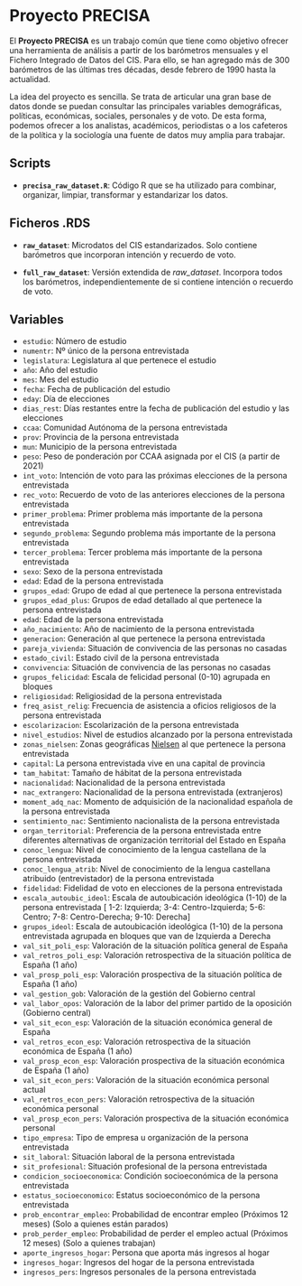 # Proyecto PRECISA

El **Proyecto PRECISA** es un trabajo común que tiene como objetivo ofrecer una herramienta de análisis a partir de los barómetros mensuales y el Fichero Integrado de Datos del CIS. Para ello, se han agregado más de 300 barómetros de las últimas tres décadas, desde febrero de 1990 hasta la actualidad.

La idea del proyecto es sencilla. Se trata de articular una gran base de datos donde se puedan consultar las principales variables demográficas, políticas, económicas, sociales, personales y de voto. De esta forma, podemos ofrecer a los analistas, académicos, periodistas o a los cafeteros de la política y la sociología una fuente de datos muy amplia para trabajar.

## Scripts

- **`precisa_raw_dataset.R`**: Código R que se ha utilizado para combinar, organizar, limpiar, transformar y estandarizar los datos.

## Ficheros .RDS

- **`raw_dataset`**: Microdatos del CIS estandarizados. Solo contiene barómetros que incorporan intención y recuerdo de voto.

- **`full_raw_dataset`**: Versión extendida de *raw_dataset*. Incorpora todos los barómetros, independientemente de si contiene intención o recuerdo de voto.

## Variables

- `estudio`: Número de estudio
- `numentr`: Nº único de la persona entrevistada
- `legislatura`: Legislatura al que pertenece el estudio
- `año`: Año del estudio
- `mes`: Mes del estudio
- `fecha`: Fecha de publicación del estudio
- `eday`: Día de elecciones
- `dias_rest`: Días restantes entre la fecha de publicación del estudio y las elecciones
- `ccaa`: Comunidad Autónoma de la persona entrevistada
- `prov`: Provincia de la persona entrevistada
- `mun`: Municipio de la persona entrevistada
- `peso`: Peso de ponderación por CCAA asignada por el CIS (a partir de 2021)
- `int_voto`: Intención de voto para las próximas elecciones de la persona entrevistada
- `rec_voto`: Recuerdo de voto de las anteriores elecciones de la persona entrevistada
- `primer_problema`: Primer problema más importante de la persona entrevistada
- `segundo_problema`: Segundo problema más importante de la persona entrevistada
- `tercer_problema`: Tercer problema más importante de la persona entrevistada
- `sexo`: Sexo de la persona entrevistada
- `edad`: Edad de la persona entrevistada
- `grupos_edad`: Grupo de edad al que pertenece la persona entrevistada
- `grupos_edad_plus`: Grupos de edad detallado al que pertenece la persona entrevistada
- `edad`: Edad de la persona entrevistada
- `año_nacimiento`: Año de nacimiento de la persona entrevistada
- `generacion`: Generación al que pertenece la persona entrevistada
- `pareja_vivienda`: Situación de convivencia de las personas no casadas
- `estado_civil`: Estado civil de la persona entrevistada
- `convivencia`: Situación de convivencia de las personas no casadas
- `grupos_felicidad`: Escala de felicidad personal (0-10) agrupada en bloques
- `religiosidad`: Religiosidad de la persona entrevistada
- `freq_asist_relig`: Frecuencia de asistencia a oficios religiosos de la persona entrevistada
- `escolarizacion`: Escolarización de la persona entrevistada
- `nivel_estudios`: Nivel de estudios alcanzado por la persona entrevistada
- `zonas_nielsen`: Zonas geográficas [Nielsen](https://www.mapa.gob.es/es/alimentacion/temas/consumo-tendencias/distribucion-agroalimentaria/zonasgeo.aspx) al que pertenece la persona entrevistada
- `capital`: La persona entrevistada vive en una capital de provincia
- `tam_habitat`: Tamaño de hábitat de la persona entrevistada
- `nacionalidad`: Nacionalidad de la persona entrevistada
- `nac_extrangero`: Nacionalidad de la persona entrevistada (extranjeros)
- `moment_adq_nac`: Momento de adquisición de la nacionalidad española de la persona entrevistada
- `sentimiento_nac`: Sentimiento nacionalista de la persona entrevistada
- `organ_territorial`: Preferencia de la persona entrevistada entre diferentes alternativas de organización territorial del Estado en España
- `conoc_lengua`: Nivel de conocimiento de la lengua castellana de la persona entrevistada
- `conoc_lengua_atrib`: Nivel de conocimiento de la lengua castellana atribuido (entrevistador) de la persona entrevistada
- `fidelidad`: Fidelidad de voto en elecciones de la persona entrevistada
- `escala_autoubic_ideol`:  Escala de autoubicación ideológica (1-10) de la persona entrevistada [ 1-2: Izquierda; 3-4: Centro-Izquierda; 5-6: Centro; 7-8: Centro-Derecha; 9-10: Derecha]
- `grupos_ideol`: Escala de autoubicación ideológica (1-10) de la persona entrevistada agrupada en bloques que van de Izquierda a Derecha
- `val_sit_poli_esp`: Valoración de la situación política general de España
- `val_retros_poli_esp`: Valoración retrospectiva de la situación política de España (1 año)
- `val_prosp_poli_esp`: Valoración prospectiva de la situación política de España (1 año)
- `val_gestion_gob`: Valoración de la gestión del Gobierno central
- `val_labor_opos`: Valoración de la labor del primer partido de la oposición (Gobierno central)
- `val_sit_econ_esp`: Valoración de la situación económica general de España
- `val_retros_econ_esp`: Valoración retrospectiva de la situación económica de España (1 año)
- `val_prosp_econ_esp`: Valoración prospectiva de la situación económica de España (1 año)
- `val_sit_econ_pers`: Valoración de la situación económica personal actual
- `val_retros_econ_pers`: Valoración retrospectiva de la situación económica personal
- `val_prosp_econ_pers`: Valoración prospectiva de la situación económica personal
- `tipo_empresa`: Tipo de empresa u organización de la persona entrevistada
- `sit_laboral`: Situación laboral de la persona entrevistada
- `sit_profesional`: Situación profesional de la persona entrevistada
- `condicion_socioeconomica`: Condición socioeconómica de la persona entrevistada
- `estatus_socioeconomico`: Estatus socioeconómico de la persona entrevistada
- `prob_encontrar_empleo`: Probabilidad de encontrar empleo (Próximos 12 meses) (Solo a quienes están parados)
- `prob_perder_empleo`: Probabilidad de perder el empleo actual (Próximos 12 meses) (Solo a quienes trabajan)
- `aporte_ingresos_hogar`: Persona que aporta más ingresos al hogar
- `ingresos_hogar`: Ingresos del hogar de la persona entrevistada
- `ingresos_pers`: Ingresos personales de la persona entrevistada

